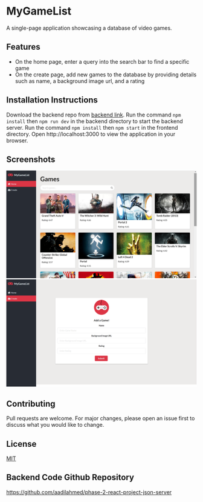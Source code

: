 # MyGameList
A single-page application showcasing a database of video games.

## Features
* On the home page, enter a query into the search bar to find a specific game
* On the create page, add new games to the database by providing details such as name, a background image url, and a rating

## Installation Instructions
Download the backend repo from [backend link](https://github.com/aadilahmed/phase-2-react-project-json-server). 
Run the command `npm install` then `npm run dev` in the backend directory to start the backend server. Run the command `npm install` then `npm start` in the frontend directory. Open http://localhost:3000 to view the application in your browser.

## Screenshots
<img src="src/Screenshots/gl-screenshot-1.png">
<img src="src/Screenshots/gl-screenshot-2.png">

## Contributing
Pull requests are welcome. For major changes, please open an issue first to discuss what you would like to change.

## License
[MIT](https://choosealicense.com/licenses/mit/)

## Backend Code Github Repository
https://github.com/aadilahmed/phase-2-react-project-json-server
